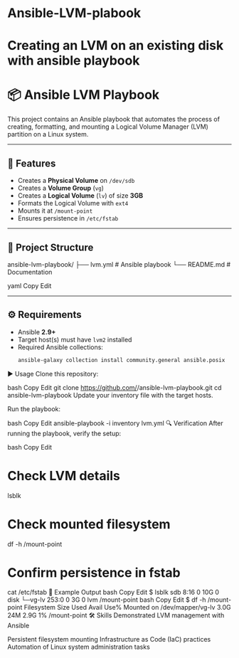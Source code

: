 # Ansible-LVM-plabook
# Creating an LVM on an existing disk with ansible playbook
# 📦 Ansible LVM Playbook

This project contains an Ansible playbook that automates the process of creating, formatting, and mounting a Logical Volume Manager (LVM) partition on a Linux system.

---

## 🚀 Features
- Creates a **Physical Volume** on `/dev/sdb`
- Creates a **Volume Group** (`vg`)
- Creates a **Logical Volume** (`lv`) of size **3GB**
- Formats the Logical Volume with `ext4`
- Mounts it at `/mount-point`
- Ensures persistence in `/etc/fstab`

---

## 📂 Project Structure
ansible-lvm-playbook/
├── lvm.yml # Ansible playbook
└── README.md # Documentation

yaml
Copy
Edit

---

## ⚙️ Requirements
- Ansible **2.9+**
- Target host(s) must have `lvm2` installed
- Required Ansible collections:
  ```bash
  ansible-galaxy collection install community.general ansible.posix
▶️ Usage
Clone this repository:

bash
Copy
Edit
git clone https://github.com/<your-username>/ansible-lvm-playbook.git
cd ansible-lvm-playbook
Update your inventory file with the target hosts.

Run the playbook:

bash
Copy
Edit
ansible-playbook -i inventory lvm.yml
🔍 Verification
After running the playbook, verify the setup:

bash
Copy
Edit
# Check LVM details
lsblk

# Check mounted filesystem
df -h /mount-point

# Confirm persistence in fstab
cat /etc/fstab
📖 Example Output
bash
Copy
Edit
$ lsblk
sdb          8:16   0   10G  0 disk
└─vg-lv     253:0   0    3G  0 lvm  /mount-point
bash
Copy
Edit
$ df -h /mount-point
Filesystem           Size  Used Avail Use% Mounted on
/dev/mapper/vg-lv    3.0G   24M  2.9G   1% /mount-point
🛠️ Skills Demonstrated
LVM management with Ansible

Persistent filesystem mounting
Infrastructure as Code (IaC) practices
Automation of Linux system administration tasks
